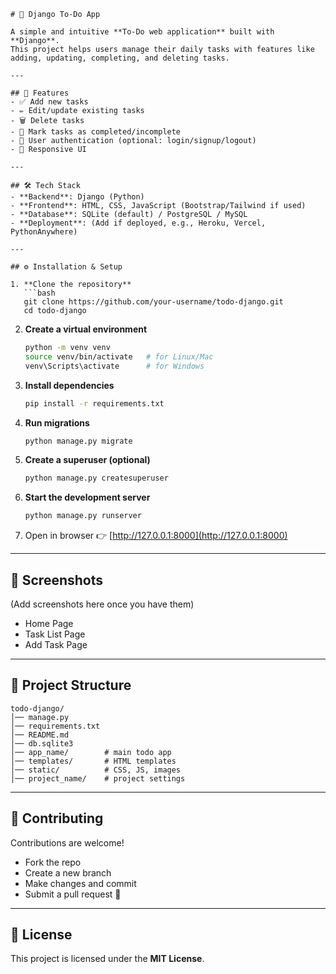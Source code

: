 

````markdow
# 📝 Django To-Do App

A simple and intuitive **To-Do web application** built with **Django**.  
This project helps users manage their daily tasks with features like adding, updating, completing, and deleting tasks.

---

## 🚀 Features
- ✅ Add new tasks  
- ✏️ Edit/update existing tasks  
- 🗑️ Delete tasks  
- 📌 Mark tasks as completed/incomplete  
- 👤 User authentication (optional: login/signup/logout)  
- 📱 Responsive UI  

---

## 🛠️ Tech Stack
- **Backend**: Django (Python)  
- **Frontend**: HTML, CSS, JavaScript (Bootstrap/Tailwind if used)  
- **Database**: SQLite (default) / PostgreSQL / MySQL  
- **Deployment**: (Add if deployed, e.g., Heroku, Vercel, PythonAnywhere)  

---

## ⚙️ Installation & Setup

1. **Clone the repository**
   ```bash
   git clone https://github.com/your-username/todo-django.git
   cd todo-django
````

2. **Create a virtual environment**

   ```bash
   python -m venv venv
   source venv/bin/activate   # for Linux/Mac
   venv\Scripts\activate      # for Windows
   ```

3. **Install dependencies**

   ```bash
   pip install -r requirements.txt
   ```

4. **Run migrations**

   ```bash
   python manage.py migrate
   ```

5. **Create a superuser (optional)**

   ```bash
   python manage.py createsuperuser
   ```

6. **Start the development server**

   ```bash
   python manage.py runserver
   ```

7. Open in browser 👉 [http://127.0.0.1:8000](http://127.0.0.1:8000)

---

## 📸 Screenshots

(Add screenshots here once you have them)

* Home Page
* Task List Page
* Add Task Page

---

## 📂 Project Structure

```
todo-django/
│── manage.py
│── requirements.txt
│── README.md
│── db.sqlite3
│── app_name/        # main todo app
│── templates/       # HTML templates
│── static/          # CSS, JS, images
│── project_name/    # project settings
```

---

## 🤝 Contributing

Contributions are welcome!

* Fork the repo
* Create a new branch
* Make changes and commit
* Submit a pull request 🚀

---

## 📜 License

This project is licensed under the **MIT License**.


